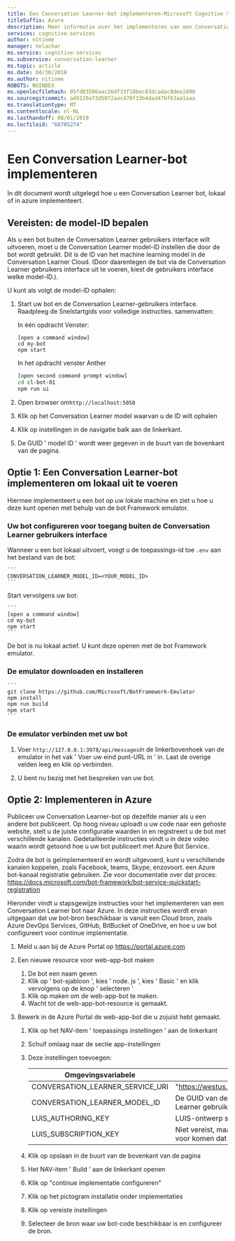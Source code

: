```yaml
---
title: Een Conversation Learner-bot implementeren-Microsoft Cognitive Services | Microsoft Docs
titleSuffix: Azure
description: Meer informatie over het implementeren van een Conversation Learner bot.
services: cognitive-services
author: nitinme
manager: nolachar
ms.service: cognitive-services
ms.subservice: conversation-learner
ms.topic: article
ms.date: 04/30/2018
ms.author: nitinme
ROBOTS: NOINDEX
ms.openlocfilehash: 05fd83506aac26df33f18bec83dcadac8dee2d90
ms.sourcegitcommit: ad9120a73d5072aac478f33b4dad47bf63aa1aaa
ms.translationtype: MT
ms.contentlocale: nl-NL
ms.lasthandoff: 08/01/2019
ms.locfileid: "68705274"
---
```

# <a name="how-to-deploy-a-conversation-learner-bot"></a>Een Conversation Learner-bot implementeren

In dit document wordt uitgelegd hoe u een Conversation Learner bot, lokaal of in azure implementeert.

## <a name="prerequisite-determine-the-model-id"></a>Vereisten: de model-ID bepalen 

Als u een bot buiten de Conversation Learner gebruikers interface wilt uitvoeren, moet u de Conversation Learner model-ID instellen die door de bot wordt gebruikt. Dit is de ID van het machine learning model in de Conversation Learner Cloud.  (Door daarentegen de bot via de Conversation Learner gebruikers interface uit te voeren, kiest de gebruikers interface welke model-ID.).  

U kunt als volgt de model-ID ophalen:

1. Start uw bot en de Conversation Learner-gebruikers interface.  Raadpleeg de Snelstartgids voor volledige instructies. samenvatten:

    In één opdracht Venster:

    ```
    [open a command window]
    cd my-bot
    npm start
    ```

    In het opdracht venster Anther

    ```bash
    [open second command prompt window]
    cd cl-bot-01
    npm run ui
    ```

2. Open browser om`http://localhost:5050` 

3. Klik op het Conversation Learner model waarvan u de ID wilt ophalen

4. Klik op instellingen in de navigatie balk aan de linkerkant.

5. De GUID ' model ID ' wordt weer gegeven in de buurt van de bovenkant van de pagina.

## <a name="option-1-deploying-a-conversation-learner-bot-to-run-locally"></a>Optie 1: Een Conversation Learner-bot implementeren om lokaal uit te voeren

Hiermee implementeert u een bot op uw lokale machine en ziet u hoe u deze kunt openen met behulp van de bot Framework emulator.

### <a name="configure-your-bot-for-access-outside-the-conversation-learner-ui"></a>Uw bot configureren voor toegang buiten de Conversation Learner gebruikers interface

Wanneer u een bot lokaal uitvoert, voegt u de toepassings-id toe `.env` aan het bestand van de bot:

    ```
    CONVERSATION_LEARNER_MODEL_ID=<YOUR_MODEL_ID>
    ```

Start vervolgens uw bot:

    ```
    [open a command window]
    cd my-bot
    npm start
    ```

De bot is nu lokaal actief.  U kunt deze openen met de bot Framework emulator.

### <a name="download-and-install-the-emulator"></a>De emulator downloaden en installeren

    ```
    git clone https://github.com/Microsoft/BotFramework-Emulator
    npm install
    npm run build
    npm start
    ```

### <a name="connect-the-emulator-to-your-bot"></a>De emulator verbinden met uw bot

1. Voer `http://127.0.0.1:3978/api/messages`in de linkerbovenhoek van de emulator in het vak ' Voer uw eind punt-URL in ' in.  Laat de overige velden leeg en klik op verbinden.

2. U bent nu bezig met het bespreken van uw bot.

## <a name="option-2-deploy-to-azure"></a>Optie 2: Implementeren in Azure

Publiceer uw Conversation Learner-bot op dezelfde manier als u een andere bot publiceert. Op hoog niveau uploadt u uw code naar een gehoste website, stelt u de juiste configuratie waarden in en registreert u de bot met verschillende kanalen. Gedetailleerde instructies vindt u in deze video waarin wordt getoond hoe u uw bot publiceert met Azure Bot Service.

Zodra de bot is geïmplementeerd en wordt uitgevoerd, kunt u verschillende kanalen koppelen, zoals Facebook, teams, Skype, enzovoort. een Azure bot-kanaal registratie gebruiken. Zie voor documentatie over dat proces: https://docs.microsoft.com/bot-framework/bot-service-quickstart-registration

Hieronder vindt u stapsgewijze instructies voor het implementeren van een Conversation Learner bot naar Azure.  In deze instructies wordt ervan uitgegaan dat uw bot-bron beschikbaar is vanuit een Cloud bron, zoals Azure DevOps Services, GitHub, BitBucket of OneDrive, en hoe u uw bot configureert voor continue implementatie.

1. Meld u aan bij de Azure Portal op https://portal.azure.com

2. Een nieuwe resource voor web-app-bot maken 

    1. De bot een naam geven
    2. Klik op ' bot-sjabloon ', kies ' node. js ', kies ' Basic ' en klik vervolgens op de knop ' selecteren '
    3. Klik op maken om de web-app-bot te maken.
    4. Wacht tot de web-app-bot-resource is gemaakt.

3. Bewerk in de Azure Portal de web-app-bot die u zojuist hebt gemaakt.

   1. Klik op het NAV-item ' toepassings instellingen ' aan de linkerkant
   1. Schuif omlaag naar de sectie app-instellingen
   2. Deze instellingen toevoegen:

       Omgevingsvariabele | value
       --- | --- 
       CONVERSATION_LEARNER_SERVICE_URI | "https://westus.api.cognitive.microsoft.com/conversationlearner/v1.0/"
       CONVERSATION_LEARNER_MODEL_ID      | De GUID van de toepassings-id die is verkregen via de Conversation Learner gebruikers interface onder de instellingen voor het model >
       LUIS_AUTHORING_KEY               | LUIS-ontwerp sleutel voor dit model
       LUIS_SUBSCRIPTION_KEY            | Niet vereist, maar wordt aanbevolen voor gepubliceerde bots om te voor komen dat uw ontwerp quotum wordt gebruikt.
    
   4. Klik op opslaan in de buurt van de bovenkant van de pagina
   5. Het NAV-item ' Build ' aan de linkerkant openen
   6. Klik op "continue implementatie configureren" 
   7. Klik op het pictogram installatie onder implementaties
   8. Klik op vereiste instellingen
   9. Selecteer de bron waar uw bot-code beschikbaar is en configureer de bron.
